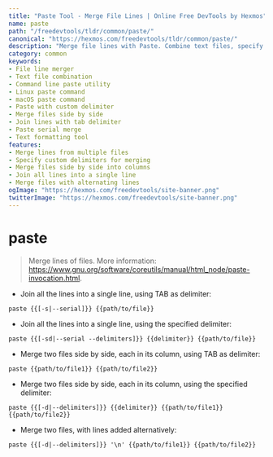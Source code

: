 ```yaml
---
title: "Paste Tool - Merge File Lines | Online Free DevTools by Hexmos"
name: paste
path: "/freedevtools/tldr/common/paste/"
canonical: "https://hexmos.com/freedevtools/tldr/common/paste/"
description: "Merge file lines with Paste. Combine text files, specify delimiters, and create formatted output with this versatile command-line tool. Free online tool, no registration required."
category: common
keywords:
- File line merger
- Text file combination
- Command line paste utility
- Linux paste command
- macOS paste command
- Paste with custom delimiter
- Merge files side by side
- Join lines with tab delimiter
- Paste serial merge
- Text formatting tool
features:
- Merge lines from multiple files
- Specify custom delimiters for merging
- Merge files side by side into columns
- Join all lines into a single line
- Merge files with alternating lines
ogImage: "https://hexmos.com/freedevtools/site-banner.png"
twitterImage: "https://hexmos.com/freedevtools/site-banner.png"
---
```


# paste

> Merge lines of files.
> More information: <https://www.gnu.org/software/coreutils/manual/html_node/paste-invocation.html>.

- Join all the lines into a single line, using TAB as delimiter:

`paste {{[-s|--serial]}} {{path/to/file}}`

- Join all the lines into a single line, using the specified delimiter:

`paste {{[-sd|--serial --delimiters]}} {{delimiter}} {{path/to/file}}`

- Merge two files side by side, each in its column, using TAB as delimiter:

`paste {{path/to/file1}} {{path/to/file2}}`

- Merge two files side by side, each in its column, using the specified delimiter:

`paste {{[-d|--delimiters]}} {{delimiter}} {{path/to/file1}} {{path/to/file2}}`

- Merge two files, with lines added alternatively:

`paste {{[-d|--delimiters]}} '\n' {{path/to/file1}} {{path/to/file2}}`
